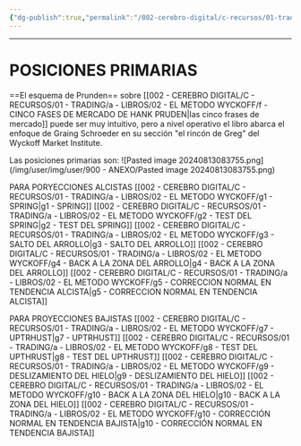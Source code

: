 ```yaml
---
{"dg-publish":true,"permalink":"/002-cerebro-digital/c-recursos/01-trading/a-libros/02-el-metodo-wyckoff/g-posiciones-primarias/"}
---
```



---
# POSICIONES PRIMARIAS
==El esquema de Prunden== sobre [[002 - CEREBRO DIGITAL/C - RECURSOS/01 - TRADING/a - LIBROS/02 - EL METODO WYCKOFF/f - CINCO FASES DE MERCADO DE HANK PRUDEN\|las cinco frases de mercado]] puede ser muy intuitivo, pero a nivel operativo el libro abarca el enfoque de Graing Schroeder en su sección "el rincón de Greg" del Wyckoff Market Institute.

Las posiciones primarias son:
![Pasted image 20240813083755.png](/img/user/img/user/900 - ANEXO/Pasted image 20240813083755.png)

PARA PORYECCIONES ALCISTAS
[[002 - CEREBRO DIGITAL/C - RECURSOS/01 - TRADING/a - LIBROS/02 - EL METODO WYCKOFF/g1 - SPRING\|g1 - SPRING]]
[[002 - CEREBRO DIGITAL/C - RECURSOS/01 - TRADING/a - LIBROS/02 - EL METODO WYCKOFF/g2 - TEST DEL SPRING\|g2 - TEST DEL SPRING]]
[[002 - CEREBRO DIGITAL/C - RECURSOS/01 - TRADING/a - LIBROS/02 - EL METODO WYCKOFF/g3 - SALTO DEL ARROLLO\|g3 - SALTO DEL ARROLLO]]
[[002 - CEREBRO DIGITAL/C - RECURSOS/01 - TRADING/a - LIBROS/02 - EL METODO WYCKOFF/g4 - BACK A LA ZONA DEL ARROLLO\|g4 - BACK A LA ZONA DEL ARROLLO]]
[[002 - CEREBRO DIGITAL/C - RECURSOS/01 - TRADING/a - LIBROS/02 - EL METODO WYCKOFF/g5 - CORRECCION NORMAL EN TENDENCIA ALCISTA\|g5 - CORRECCION NORMAL EN TENDENCIA ALCISTA]]

PARA PROYECCIONES BAJISTAS
[[002 - CEREBRO DIGITAL/C - RECURSOS/01 - TRADING/a - LIBROS/02 - EL METODO WYCKOFF/g7 - UPTRHUST\|g7 - UPTRHUST]]
[[002 - CEREBRO DIGITAL/C - RECURSOS/01 - TRADING/a - LIBROS/02 - EL METODO WYCKOFF/g8 - TEST DEL UPTHRUST\|g8 - TEST DEL UPTHRUST]]
[[002 - CEREBRO DIGITAL/C - RECURSOS/01 - TRADING/a - LIBROS/02 - EL METODO WYCKOFF/g9 - DESLIZAMIENTO DEL HIELO\|g9 - DESLIZAMIENTO DEL HIELO]]
[[002 - CEREBRO DIGITAL/C - RECURSOS/01 - TRADING/a - LIBROS/02 - EL METODO WYCKOFF/g10 - BACK A LA ZONA DEL HIELO\|g10 - BACK A LA ZONA DEL HIELO]]
[[002 - CEREBRO DIGITAL/C - RECURSOS/01 - TRADING/a - LIBROS/02 - EL METODO WYCKOFF/g10 - CORRECCIÓN NORMAL EN TENDENCIA BAJISTA\|g10 - CORRECCIÓN NORMAL EN TENDENCIA BAJISTA]]